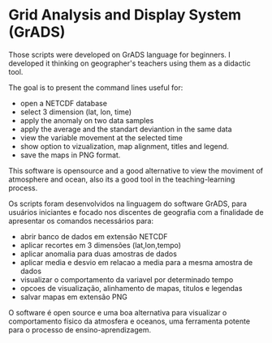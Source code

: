 # Grid Analysis and Display System (GrADS)
Those scripts were developed on GrADS language for beginners.
I developed it thinking on geographer's teachers using them as a didactic tool.

The goal is to present the command lines useful for:
- open a NETCDF database
- select 3 dimension (lat, lon, time)
- apply the anomaly on two data samples
- apply the average and the standart deviantion in the same data
- view the variable movement at the selected time
- show option to vizualization, map alignment, titles and legend.
- save the maps in PNG format. 

This software is opensource and a good alternative to view the moviment of atmosphere and ocean,
also its a good tool in the teaching-learning process.


Os scripts foram desenvolvidos na linguagem do software GrADS, para usuários iniciantes
e focado nos discentes de geografia
com a finalidade de apresentar os comandos necessários para:
- abrir banco de dados em extensão NETCDF
- aplicar recortes em 3 dimensões (lat,lon,tempo)
- aplicar anomalia para duas amostras de dados
- aplicar media e desvio em relacao a media para a mesma amostra de dados 
- visualizar o comportamento da variavel por determinado tempo
- opcoes de visualização, alinhamento de mapas, titulos e legendas
- salvar mapas em extensão PNG

O software é open source e uma boa alternativa para visualizar o comportamento físico da atmosfera e oceanos, uma ferramenta potente para o processo de ensino-aprendizagem.

